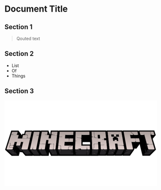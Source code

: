 # Document Title

## Section 1

> Qouted text

## Section 2

- List
- Of
- Things

## Section 3

![Minecraft Logo](images/demo.png "Minecraft Logo")